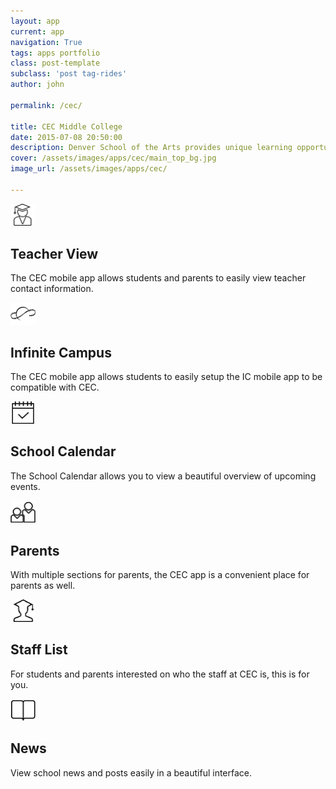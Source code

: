 ```yaml
---
layout: app
current: app
navigation: True
tags: apps portfolio
class: post-template
subclass: 'post tag-rides'
author: john

permalink: /cec/

title: CEC Middle College
date: 2015-07-08 20:50:00
description: Denver School of the Arts provides unique learning opportunities for many students.
cover: /assets/images/apps/cec/main_top_bg.jpg
image_url: /assets/images/apps/cec/

---
```


<div class="row list-items">
        <div class="col-lg-4 col-sm-6 col-xs-12">
            <i class="fa"><img width="40px" src="/assets/images/apps/icons/teacher.png"></i>
            <h2>Teacher View</h2>
            <p>The CEC mobile app allows students and parents to easily view teacher contact information.</p>
        </div><!-- Point -->
        <div class="col-lg-4 col-sm-6 col-xs-12">
            <i class="fa"><img width="40px" src="/assets/images/apps/icons/ic.png"></i>
            <h2>Infinite Campus</h2>
            <p>The CEC mobile app allows students to easily setup the IC mobile app to be compatible with CEC.</p>
        </div><!-- Point -->
        <div class="col-lg-4 col-sm-6 col-xs-12">
            <i class="fa"><img width="40px" src="/assets/images/apps/icons/calendar.png"></i>
            <h2>School Calendar</h2>
            <p>The School Calendar allows you to view a beautiful overview of upcoming events.</p>
        </div><!-- Point -->
        <div class="col-lg-4 col-sm-6 col-xs-12">
            <i class="fa"><img width="40px" src="/assets/images/apps/icons/parent.png"></i>
            <h2>Parents</h2>
            <p>With multiple sections for parents, the CEC app is a convenient place for parents as well.</p>
        </div><!-- Point -->
        <div class="col-lg-4 col-sm-6 col-xs-12">
            <i class="fa"><img width="40px" src="/assets/images/apps/icons/student.png"></i>
            <h2>Staff List</h2>
            <p>For students and parents interested on who the staff at CEC is, this is for you.</p>
        </div><!-- Point -->
        <div class="col-lg-4 col-sm-6 col-xs-12">
            <i class="fa"><img width="40px" src="/assets/images/apps/icons/news.png"></i>
            <h2>News</h2>
            <p>View school news and posts easily in a beautiful interface.</p>
        </div><!-- Point -->
  </div><!-- /list-items -->